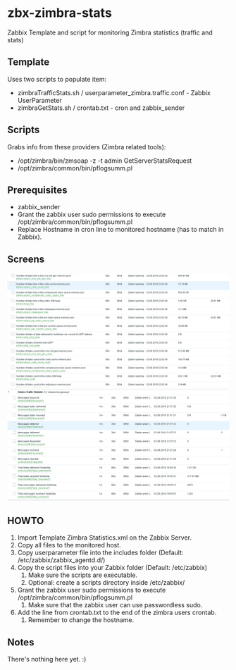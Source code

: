 # zbx-zimbra-stats
Zabbix Template and script for monitoring Zimbra statistics (traffic and stats)

## Template

Uses two scripts to populate item:  

 - zimbraTrafficStats.sh / userparameter_zimbra.traffic.conf - Zabbix UserParameter  
 - zimbraGetStats.sh / crontab.txt - cron and zabbix_sender

## Scripts

Grabs info from these providers (Zimbra related tools):  

 - /opt/zimbra/bin/zmsoap -z -t admin GetServerStatsRequest  
 - /opt/zimbra/common/bin/pflogsumm.pl
 
## Prerequisites

 - zabbix_sender
 - Grant the zabbix user sudo permissions to execute /opt/zimbra/common/bin/pflogsumm.pl
 - Replace Hostname in cron line to monitored hostname (has to match in Zabbix).
 
## Screens
![alt_text](https://github.com/GOID1989/zbx-zimbra-stats/blob/master/stats.png)
![alt_text](https://github.com/GOID1989/zbx-zimbra-stats/blob/master/traffic.png)

## HOWTO 

1. Import Template Zimbra Statistics.xml on the Zabbix Server.
2. Copy all files to the monitored host.
3. Copy userparameter file into the includes folder (Default: /etc/zabbix/zabbix_agentd.d/)
4. Copy the script files into your Zabbix folder (Default: /etc/zabbix)
   1. Make sure the scripts are executable.
   2. Optional: create a scripts directory inside /etc/zabbix/
5. Grant the zabbix user sudo permissions to execute /opt/zimbra/common/bin/pflogsumm.pl
   1. Make sure that the zabbix user can use passwordless sudo.
6. Add the line from crontab.txt to the end of the zimbra users crontab.
   1. Remember to change the hostname.

## Notes

There's nothing here yet. :)
